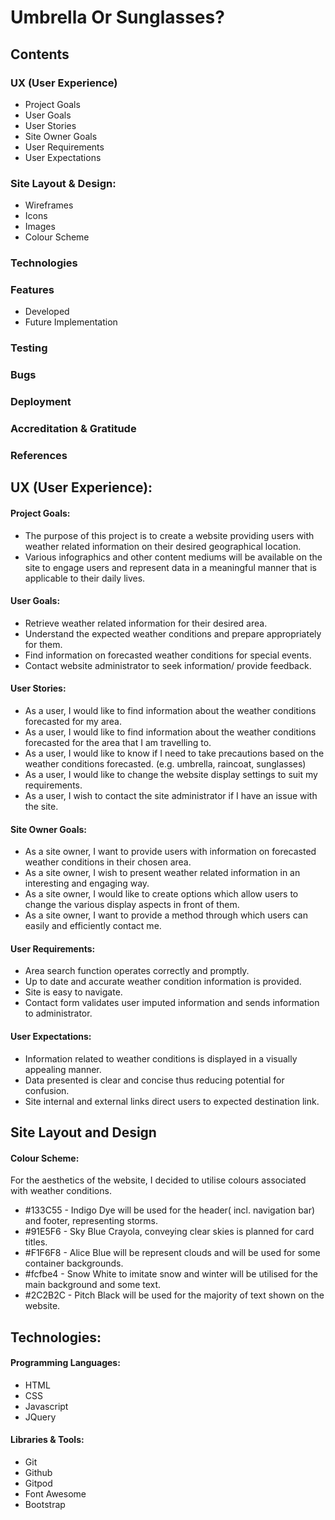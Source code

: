 # Umbrella Or Sunglasses?

## Contents
### UX (User Experience)
 * Project Goals
 * User Goals
 * User Stories
 * Site Owner Goals
 * User Requirements
 * User Expectations
### Site Layout & Design:
  * Wireframes
  * Icons
  * Images
  * Colour Scheme
### Technologies
### Features
  * Developed
  * Future Implementation
### Testing
### Bugs
### Deployment
### Accreditation & Gratitude
### References

## UX (User Experience):
#### Project Goals:
 * The purpose of this project is to create a website providing users with weather related information on their desired geographical location.
 * Various infographics and other content mediums will be available on the site to engage users and represent data in a meaningful manner that is applicable to their daily lives.

#### User Goals:
 * Retrieve weather related information for their desired area.
 * Understand the expected weather conditions and prepare appropriately for them.
 * Find information on forecasted weather conditions for special events.
 * Contact website administrator to seek information/ provide feedback.

#### User Stories:
 * As a user, I would like to find information about the weather conditions forecasted for my area.
 * As a user, I would like to find information about the weather conditions forecasted for the area that I am travelling to.
 * As a user, I would like to know if I need to take precautions based on the weather conditions forecasted. (e.g. umbrella, raincoat, sunglasses)
 * As a user, I would like to change the website display settings to suit my requirements.
 * As a user, I wish to contact the site administrator if I have an issue with the site.
 
#### Site Owner Goals:
 * As a site owner, I want to provide users with information on forecasted weather conditions in their chosen area.
 * As a site owner, I wish to present weather related information in an interesting and engaging way.
 * As a site owner, I would like to create options which allow users to change the various display aspects in front of them.
 * As a site owner, I want to provide a method through which users can easily and efficiently contact me.

#### User Requirements:
 * Area search function operates correctly and promptly.
 * Up to date and accurate weather condition information is provided.
 * Site is easy to navigate.
 * Contact form validates user imputed information and sends information to administrator.

#### User Expectations:
 * Information related to weather conditions is displayed in a visually appealing manner.
 * Data presented is clear and concise thus reducing potential for confusion.
 * Site internal and external links direct users to expected destination link.

## Site Layout and Design

#### Colour Scheme:
For the aesthetics of the website, I decided to utilise colours associated with weather conditions.
 * #133C55 - Indigo Dye will be used for the header( incl. navigation bar) and footer, representing storms.
 * #91E5F6 - Sky Blue Crayola, conveying clear skies is planned for card titles.
 * #F1F6F8 - Alice Blue will be represent clouds and will be used for some container backgrounds.
 * #fcfbe4 - Snow White to imitate snow and winter will be utilised for the main background and some text.
 * #2C2B2C - Pitch Black will be used for the majority of text shown on the website.

## Technologies:
#### Programming Languages:
 * HTML
 * CSS
 * Javascript
 * JQuery
 
#### Libraries & Tools:
 * Git
 * Github
 * Gitpod
 * Font Awesome
 * Bootstrap
 

